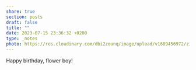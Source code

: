 ```yaml
---
share: true
section: posts
draft: false
title: ""
date: 2023-07-15 23:36:32 +0200
type: _notes
photo: https://res.cloudinary.com/dbi2zounq/image/upload/v1689456972/zi5z4zvo58incfztx5up.jpg
---
```



Happy birthday, flower boy!
